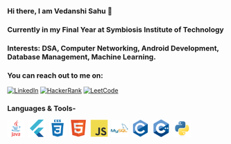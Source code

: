 ### Hi there, I am Vedanshi Sahu 👋 
### Currently in my Final Year at Symbiosis Institute of Technology 



### Interests: DSA, Computer Networking, Android Development, Database Management, Machine Learning.


### You can reach out to me on:

[![LinkedIn](https://img.shields.io/badge/LinkedIn-Profile-blue?logo=linkedin)](https://www.linkedin.com/in/vedanshi-sahu-9362b2214/)
[![HackerRank](https://img.shields.io/badge/HackerRank-Profile-blue?logo=hackerrank)](https://www.hackerrank.com/profile/sahuvedanshi11)
[![LeetCode](https://img.shields.io/badge/LeetCode-Profile-blue?logo=leetcode)](https://leetcode.com/vedanshi11_/)

### Languages & Tools-
<div>
  <img src="https://github.com/devicons/devicon/blob/master/icons/java/java-original-wordmark.svg" title="Java" alt="Java" width="40" height="40"/>&nbsp;
  <img src="https://github.com/devicons/devicon/blob/master/icons/flutter/flutter-original.svg" title="Flutter" alt="Flutter" width="40" height="40"/>&nbsp;
  <img src="https://github.com/devicons/devicon/blob/master/icons/css3/css3-plain-wordmark.svg"  title="CSS3" alt="CSS" width="40" height="40"/>&nbsp;
  <img src="https://github.com/devicons/devicon/blob/master/icons/html5/html5-original.svg" title="HTML5" alt="HTML" width="40" height="40"/>&nbsp;
  <img src="https://github.com/devicons/devicon/blob/master/icons/javascript/javascript-original.svg" title="JavaScript" alt="JavaScript" width="40" height="40"/>&nbsp;
  <img src="https://github.com/devicons/devicon/blob/master/icons/mysql/mysql-original-wordmark.svg" title="MySQL"  alt="MySQL" width="40" height="40"/>&nbsp;
  <img src="https://github.com/devicons/devicon/blob/master/icons/c/c-original.svg" title="C" alt="C" width="40" height="40"/>&nbsp;
  <img src="https://github.com/devicons/devicon/blob/master/icons/cplusplus/cplusplus-original.svg" title="C++" alt="C++" width="40" height="40"/>&nbsp;
  <img src="https://github.com/devicons/devicon/blob/master/icons/python/python-original.svg" title="Python" alt="Python" width="40" height="40"/>&nbsp;
</div>





